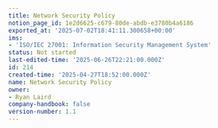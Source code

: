 ```yaml
---
title: Network Security Policy
notion_page_id: 1e2d6625-c679-80de-abdb-e3780b4a6186
exported_at: '2025-07-02T18:41:11.300658+00:00'
ims:
- 'ISO/IEC 27001: Information Security Management System'
status: Not started
last-edited-time: '2025-06-26T22:21:00.000Z'
id: 214
created-time: '2025-04-27T18:52:00.000Z'
name: Network Security Policy
owner:
- Ryan Laird
company-handbook: false
version-number: 1.1
---
```


<!-- Unsupported block type: unsupported -->